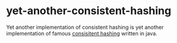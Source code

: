 # yet-another-consistent-hashing
Yet another implementation of consistent hashing is yet another implementation of famous [consisitent hashing](https://en.wikipedia.org/wiki/Consistent_hashing) written in java.

